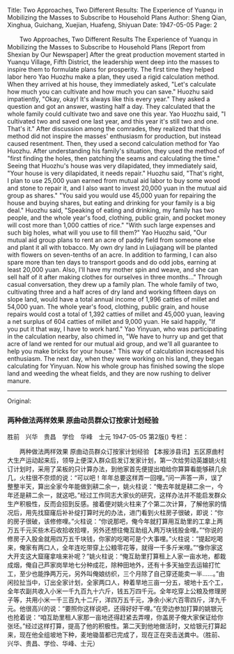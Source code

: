 Title: Two Approaches, Two Different Results: The Experience of Yuanqu in Mobilizing the Masses to Subscribe to Household Plans
Author: Sheng Qian, Xinghua, Guichang, Xuejian, Huafeng, Shiyuan
Date: 1947-05-05
Page: 2

　　Two Approaches, Two Different Results
    The Experience of Yuanqu in Mobilizing the Masses to Subscribe to Household Plans
    [Report from Shexian by Our Newspaper] After the great production movement started in Yuanqu Village, Fifth District, the leadership went deep into the masses to inspire them to formulate plans for prosperity. The first time they helped labor hero Yao Huozhu make a plan, they used a rigid calculation method. When they arrived at his house, they immediately asked, "Let's calculate how much you can cultivate and how much you can save." Huozhu said impatiently, "Okay, okay! It's always like this every year." They asked a question and got an answer, wasting half a day. They calculated that the whole family could cultivate two and save one this year. Yao Huozhu said, "I cultivated two and saved one last year, and this year it's still two and one. That's it." After discussion among the comrades, they realized that this method did not inspire the masses' enthusiasm for production, but instead caused resentment. Then, they used a second calculation method for Yao Huozhu. After understanding his family's situation, they used the method of "first finding the holes, then patching the seams and calculating the time." Seeing that Huozhu's house was very dilapidated, they immediately said, "Your house is very dilapidated, it needs repair." Huozhu said, "That's right, I plan to use 25,000 yuan earned from mutual aid labor to buy some wood and stone to repair it, and I also want to invest 20,000 yuan in the mutual aid group as shares." "You said you would use 45,000 yuan for repairing the house and buying shares, but eating and drinking for your family is a big deal." Huozhu said, "Speaking of eating and drinking, my family has two people, and the whole year's food, clothing, public grain, and pocket money will cost more than 1,000 catties of rice." "With such large expenses and such big holes, what will you use to fill them?" Yao Huozhu said, "Our mutual aid group plans to rent an acre of paddy field from someone else and plant it all with tobacco. My own dry land in Lujiagang will be planted with flowers on seven-tenths of an acre. In addition to farming, I can also spare more than ten days to transport goods and do odd jobs, earning at least 20,000 yuan. Also, I'll have my mother spin and weave, and she can sell half of it after making clothes for ourselves in three months..." Through casual conversation, they drew up a family plan. The whole family of two, cultivating three and a half acres of dry land and working fifteen days on slope land, would have a total annual income of 1,996 catties of millet and 54,000 yuan. The whole year's food, clothing, public grain, and house repairs would cost a total of 1,392 catties of millet and 45,000 yuan, leaving a net surplus of 604 catties of millet and 9,000 yuan. He said happily, "If you put it that way, I have to work hard." Yao Yinyuan, who was participating in the calculation nearby, also chimed in, "We have to hurry up and get that acre of land we rented for our mutual aid group, and we'll all guarantee to help you make bricks for your house." This way of calculation increased his enthusiasm. The next day, when they were working on his land, they began calculating for Yinyuan. Now his whole group has finished sowing the slope land and weeding the wheat fields, and they are now rushing to deliver manure.



<hr /> 

Original: 


### 两种做法两样效果  原曲动员群众订按家计划经验
胜前　兴华　贵昌　学俭　华峰　士元
1947-05-05
第2版()
专栏：

　　两种做法两样效果
    原曲动员群众订按家计划经验
    【本报涉县讯】五区原曲村大生产运动起来后，领导上便深入群众启发订发家计划，第一次给劳动英雄姚火柱订计划时，采用了呆板的只计算办法，到他家首先便提出咱给你算算看能够耕几余几，火柱很不奈烦的说：“可以吧！年年总要这样弄一回哩。”问一声答一声，误了整整半天，算出全家今年能做到耕二余一，姚火柱说：“俺去年就是耕二余一，今年还是耕二余一，就这吧。”经过工作同志大家伙的研究，这样办法并不能启发群众生产积极性，反而会招到反感。接着便对姚火柱来了个第二次计算，了解他家的情况后，用先找窟窿后补补绽打算时光的办法，进门看到火柱房子很破，即说：“你的房子很破，该修修哩。”火柱说：“你说那吧，俺今年就打算用互助里的工拿上两万五千元买些木石收拾收拾哩，另外还想往俺互助组入两万块钱股金哩。”“你说的修房子入股金就用四万五千块钱，你家的吃喝可是个大事哩。”火柱说：“提起吃喝来，俺家有两口人，全年连吃带穿上公粮零花等，就得一千多斤米哩。”“像你家这大开支这大窟窿拿啥来补呢？”姚火柱说：“俺互助里打算租上人家一亩水地，都栽成烟，俺自己芦家岗旱地七分种成花，除种田地外，还有十多天抽空去运输打忙工，至少也能挣两万元，另外叫俺娘纺织，三个月除了自己穿还能卖一半……。”由闲拉扯当中，订出全家计划，全家两口人，种着旱地三亩一分五，坡地十五个工，全年农副共收入小米一千九百九十六斤，钱五万四千元。全年吃穿上公粮及修理房子等，共用小米一千三百九十二斤，洋四万五千元，净余小米六百零四斤，洋九千元。他很高兴的说：“要照你这样说吧，还得好好干哩。”在旁边参加打算的姚银元也抢着说：“咱互助里租人家那一亩地还得赶紧去弄哩，你盖房子俺大家保证给你张坯。”经过这样打算，提高了他的积极性。第二天到他地做活时，又给银元打算起来，现在他全组坡地下种，麦地锄苗都已完成了，现在正在突击送粪中。（胜前、兴华、贵昌、学俭、华峰、士元）
